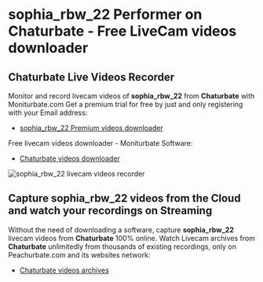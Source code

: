 # sophia_rbw_22 Performer on Chaturbate - Free LiveCam videos downloader

## Chaturbate Live Videos Recorder

Monitor and record livecam videos of **sophia_rbw_22** from **Chaturbate** with Moniturbate.com
Get a premium trial for free by just and only registering with your Email address:
* [sophia_rbw_22 Premium videos downloader](https://moniturbate.com/request-demo-licence-key.html)

Free livecam videos downloader - Moniturbate Software:
* [Chaturbate videos downloader](https://moniturbate.com/moniturbate-download-software.html)

![sophia_rbw_22 livecam videos recorder](https://peachurnet.com/templates/moniturbate-software.png)


## Capture sophia_rbw_22 videos from the Cloud and watch your recordings on Streaming

Without the need of downloading a software, capture **sophia_rbw_22** livecam videos from **Chaturbate** 100% online.
Watch Livecam archives from **Chaturbate** unlimitedly from thousands of existing recordings, only on Peachurbate.com and its websites network:
* [Chaturbate videos archives](https://peachurnet.com/)